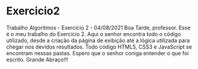 # Exercicio2
Trabalho Algoritmos - Exercício 2 - 04/08/2021
Boa Tarde, professor. Esse é o meu trabalho do Exercício 2.
Aqui o senhor encontra todo o código utilizado, desde a criação da página de exibição até a lógica utilizada para chegar nos devidos resultados.
Todo código HTML5, CSS3 e JavaScript se encontram nessas pastas.
Espero que o senhor coniga entender o que foi escrito.
Grande Abraço!!!
